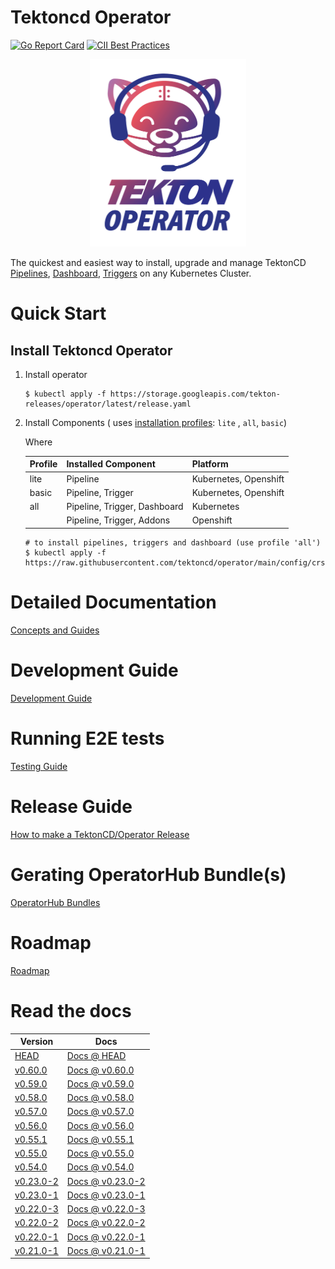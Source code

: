 # Tektoncd Operator

[![Go Report Card](https://goreportcard.com/badge/tektoncd/operator)](https://goreportcard.com/report/tektoncd/operator)
[![CII Best Practices](https://bestpractices.coreinfrastructure.org/projects/6548/badge)](https://bestpractices.coreinfrastructure.org/projects/6548)

<p align="center">
<img width="250" height="300"  src="/image/icon.png" alt="Operator Icon" title="Operator Icon"></img>
</p>

The quickest and easiest way to install, upgrade and manage TektonCD [Pipelines](https://github.com/tektoncd/pipeline),
[Dashboard](https://github.com/tektoncd/dashboard), [Triggers](https://github.com/tektoncd/triggers)
on any Kubernetes Cluster.

# Quick Start

## Install Tektoncd Operator

1. Install operator
    ```
    $ kubectl apply -f https://storage.googleapis.com/tekton-releases/operator/latest/release.yaml
    ```
2. Install Components (
   uses [installation profiles](https://github.com/tektoncd/operator/tree/main/config/crs/kubernetes/config): `lite`
   , `all`, `basic`)

   Where

   | Profile | Installed Component | Platform |
   |---------|---------------------|----------|
   | lite | Pipeline | Kubernetes, Openshift |
   | basic | Pipeline, Trigger | Kubernetes, Openshift |
   | all | Pipeline, Trigger, Dashboard | Kubernetes |
   |  | Pipeline, Trigger, Addons | Openshift |

    ```
    # to install pipelines, triggers and dashboard (use profile 'all')
    $ kubectl apply -f https://raw.githubusercontent.com/tektoncd/operator/main/config/crs/kubernetes/config/all/operator_v1alpha1_config_cr.yaml
    ```

# Detailed Documentation

[Concepts and Guides](docs/README.md)

# Development Guide

[Development Guide](docs/README.md)

# Running E2E tests

[Testing Guide](test/README.md)

# Release Guide

[How to make a TektonCD/Operator Release](tekton/README.md)

# Gerating OperatorHub Bundle(s)

[OperatorHub Bundles](operatorhub/README.md)

# Roadmap

[Roadmap](./ROADMAP.md)

# Read the docs

| Version                                                                  | Docs                                                                         |
|--------------------------------------------------------------------------|------------------------------------------------------------------------------|
| [HEAD](/README.md)                                                       | [Docs @ HEAD](/docs/README.md)                                               |
| [v0.60.0](https://github.com/tektoncd/operator/releases/tag/v0.60.0)     | [Docs @ v0.60.0](https://github.com/tektoncd/operator/tree/v0.60.0/docs)     | [Examples @ v0.22.0](https://github.com/tektoncd/pipeline/tree/v0.60.0/examples#examples) |
| [v0.59.0](https://github.com/tektoncd/operator/releases/tag/v0.59.0)     | [Docs @ v0.59.0](https://github.com/tektoncd/operator/tree/v0.59.0/docs)     | [Examples @ v0.22.0](https://github.com/tektoncd/pipeline/tree/v0.59.0/examples#examples) |
| [v0.58.0](https://github.com/tektoncd/operator/releases/tag/v0.58.0)     | [Docs @ v0.58.0](https://github.com/tektoncd/operator/tree/v0.58.0/docs)     | [Examples @ v0.22.0](https://github.com/tektoncd/pipeline/tree/v0.58.0/examples#examples) |
| [v0.57.0](https://github.com/tektoncd/operator/releases/tag/v0.57.0)     | [Docs @ v0.57.0](https://github.com/tektoncd/operator/tree/v0.57.0/docs)     | [Examples @ v0.22.0](https://github.com/tektoncd/pipeline/tree/v0.57.0/examples#examples) |
| [v0.56.0](https://github.com/tektoncd/operator/releases/tag/v0.56.0)     | [Docs @ v0.56.0](https://github.com/tektoncd/operator/tree/v0.56.0/docs)     | [Examples @ v0.22.0](https://github.com/tektoncd/pipeline/tree/v0.56.0/examples#examples) |
| [v0.55.1](https://github.com/tektoncd/operator/releases/tag/v0.55.1)     | [Docs @ v0.55.1](https://github.com/tektoncd/operator/tree/v0.55.1/docs)     | [Examples @ v0.22.0](https://github.com/tektoncd/pipeline/tree/v0.55.1/examples#examples) |
| [v0.55.0](https://github.com/tektoncd/operator/releases/tag/v0.55.0)     | [Docs @ v0.55.0](https://github.com/tektoncd/operator/tree/v0.55.0/docs)     | [Examples @ v0.22.0](https://github.com/tektoncd/pipeline/tree/v0.55.0/examples#examples) |
| [v0.54.0](https://github.com/tektoncd/operator/releases/tag/v0.54.0)     | [Docs @ v0.54.0](https://github.com/tektoncd/operator/tree/v0.54.0/docs)     | [Examples @ v0.22.0](https://github.com/tektoncd/pipeline/tree/v0.54.0/examples#examples) |
| [v0.23.0-2](https://github.com/tektoncd/operator/releases/tag/v0.23.0-2) | [Docs @ v0.23.0-2](https://github.com/tektoncd/operator/tree/v0.23.0-2/docs) | [Examples @ v0.22.0](https://github.com/tektoncd/pipeline/tree/v0.23.0-2/examples#examples) |
| [v0.23.0-1](https://github.com/tektoncd/operator/releases/tag/v0.23.0-1) | [Docs @ v0.23.0-1](https://github.com/tektoncd/operator/tree/v0.23.0-1/docs) | [Examples @ v0.22.0](https://github.com/tektoncd/pipeline/tree/v0.23.0-1/examples#examples) |
| [v0.22.0-3](https://github.com/tektoncd/operator/releases/tag/v0.22.0-3) | [Docs @ v0.22.0-3](https://github.com/tektoncd/operator/tree/v0.22.0-3/docs) | [Examples @ v0.22.0](https://github.com/tektoncd/pipeline/tree/v0.22.0-3/examples#examples) |
| [v0.22.0-2](https://github.com/tektoncd/operator/releases/tag/v0.22.0-2) | [Docs @ v0.22.0-2](https://github.com/tektoncd/operator/tree/v0.22.0-2/docs) | [Examples @ v0.22.0](https://github.com/tektoncd/pipeline/tree/v0.22.0-2/examples#examples) |
| [v0.22.0-1](https://github.com/tektoncd/operator/releases/tag/v0.22.0-1) | [Docs @ v0.22.0-1](https://github.com/tektoncd/operator/tree/v0.22.0-1/docs) | [Examples @ v0.22.0](https://github.com/tektoncd/pipeline/tree/v0.22.0-1/examples#examples) |
| [v0.21.0-1](https://github.com/tektoncd/operator/releases/tag/v0.21.0-1) | [Docs @ v0.21.0-1](https://github.com/tektoncd/operator/tree/v0.21.0-1/docs) | [Examples @ v0.21.0](https://github.com/tektoncd/pipeline/tree/v0.21.0-1/examples#examples) |
